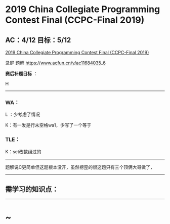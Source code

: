 # 2019 China Collegiate Programming Contest Final (CCPC-Final 2019)

## AC：4/12  目标：5/12

[2019 China Collegiate Programming Contest Final (CCPC-Final 2019)](https://codeforces.com/gym/102431)

录屏 题解 https://www.acfun.cn/v/ac11684035_6

**赛后补题目标** ：

H 

---

### WA：

L ：少考虑了情况

K：有一发是行末空格wa1，少写了一个等于

### TLE：

K：set改数组过的

---

题解说C更简单但这题根本没开，虽然榜歪的很这题只有三个顶俩大哥做了，



---

## 需学习的知识点：



----

# ~

